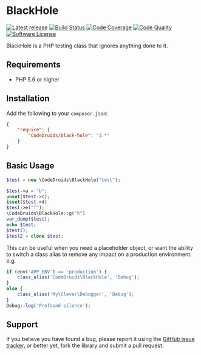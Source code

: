 # BlackHole

[![Latest release](http://img.shields.io/github/release/CodeDruids/black-hole.svg)](https://github.com/CodeDruids/black-hole/releases)
[![Build Status](https://img.shields.io/travis/CodeDruids/black-hole/master.svg)](https://travis-ci.org/CodeDruids/black-hole)
[![Code Coverage](https://img.shields.io/scrutinizer/coverage/g/CodeDruids/black-hole.svg)](https://scrutinizer-ci.com/g/CodeDruids/black-hole/)
[![Code Quality](https://img.shields.io/scrutinizer/g/CodeDruids/black-hole.svg)](https://scrutinizer-ci.com/g/CodeDruids/black-hole/)
[![Software License](https://img.shields.io/badge/license-MIT-blue.svg)](LICENSE)

BlackHole is a PHP testing class that ignores anything done to it.

## Requirements

* PHP 5.6 or higher

## Installation

Add the following to your `composer.json`:

```json
{
    "require": {
        "CodeDruids/black-hole": "1.*"
    }
}
```

## Basic Usage

```php
$test = new \CodeDruids\BlackHole("test");

$test->a = "b";
unset($test->c);
isset($test->d)
$test->e("f");
\CodeDruids\BlackHole::g("h")
var_dump($test);
echo $test;
$test();
$test2 = clone $test;
```

This can be useful when you need a placeholder object, or want the ability to switch a class alias to remove any
impact on a production environment. e.g.

```php
if (env('APP_ENV') == 'production') {
	class_alias('CodeDruids\BlackHole', 'Debug');
}
else {
	class_alias('My\Clever\Debugger', 'Debug');
}
Debug::log('Profound silence');
```


## Support

If you believe you have found a bug, please report it using the [GitHub issue tracker](https://github.com/CodeDruids/black-hole/issues),
or better yet, fork the library and submit a pull request.
